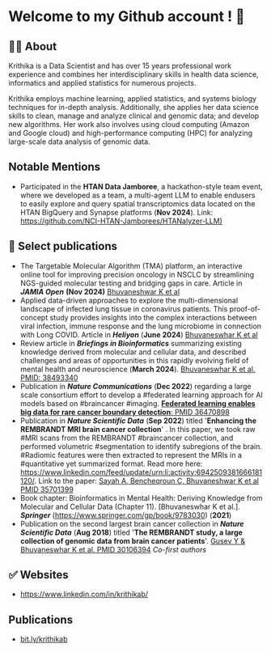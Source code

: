 # Welcome to my Github account !  👋

## 🙋‍♀️ About 

Krithika is a Data Scientist and has over 15 years professional work experience and combines her interdisciplinary skills in health data science, informatics and applied statistics for numerous projects. 

Krithika employs machine learning, applied statistics, and systems biology techniques for in-depth analysis. Additionally, she applies her data science skills to clean, manage and analyze clinical and genomic data; and develop new algorithms. Her work also involves using cloud computing (Amazon and Google cloud) and high-performance computing (HPC) for analyzing large-scale data analysis of genomic data. 

## Notable Mentions
* Participated in the **HTAN Data Jamboree**, a hackathon-style team event, where we developed as a team, a multi-agent LLM to enable endusers to easily explore and query spatial transcriptomics data located on the HTAN BigQuery and Synapse platforms (**Nov 2024**). Link: [https://github.com/NCI-HTAN-Jamborees/HTANalyzer-LLM)](https://github.com/NCI-HTAN-Jamborees/HTANalyzer-LLM)

## 🌈 Select publications
* The Targetable Molecular Algorithm (TMA) platform, an interactive online tool for improving precision oncology in NSCLC by streamlining NGS-guided molecular testing and bridging gaps in care. Article in ***JAMIA Open*** **(Nov 2024)** [Bhuvaneshwar K et al](https://academic.oup.com/jamiaopen/article/7/4/ooae124/7879472)
* Applied data-driven approaches to explore the multi-dimensional landscape of infected lung tissue in coronavirus patients. This proof-of-concept study provides insights into the complex interactions between viral infection, immune response and the lung microbiome in connection with Long COVID. Article in _**Heliyon**_ (**June 2024**) [Bhuvaneswhar K et al](https://www.sciencedirect.com/science/article/pii/S2405844024088030)
* Review article in _**Briefings in Bioinformatics**_ summarizing existing knowledge derived from molecular and cellular data, and described challenges and areas of opportunities in this rapidly evolving field of mental health and neuroscience (**March 2024**). [Bhuvaneswhar K et al. PMID: 38493340](https://www.linkedin.com/posts/krithikab_mentalhealth-neuroscience-bioinformatics-activity-7179443723108274180-OppK?utm_source=share&utm_medium=member_desktop)
* Publication in ***Nature Communications*** (**Dec 2022**) regarding a large scale consortium effort to develop a #federated learning approach for AI models based on #braincancer #imaging. [**Federated learning enables big data for rare cancer boundary detection**: PMID 36470898](https://www.linkedin.com/feed/update/urn:li:activity:7005624780414480384/)
* Publication in ***Nature Scientific Data*** (**Sep 2022**) titled '**Enhancing the REMBRANDT MRI brain cancer collection**' . In this paper, we took raw #MRI scans from the REMBRANDT #braincancer collection, and performed volumetric #segmentation to identify subregions of the brain. #Radiomic features were then extracted to represent the MRIs in a #quantitative yet summarized format.  Read more here: https://www.linkedin.com/feed/update/urn:li:activity:6942509381666181120/. Link to the paper: [Sayah A, Bencheqroun C, Bhuvaneshwar K et al PMID 35701399](https://pubmed.ncbi.nlm.nih.gov/35701399/)
* Book chapter: Bioinformatics in Mental Health: Deriving Knowledge from Molecular and Cellular Data (Chapter 11). [Bhuvaneswhar K et al.]. _**Springer**_ (https://www.springer.com/gp/book/9783030) (**2021**)
* Publication on the second largest brain cancer collection in ***Nature Scientific Data*** (**Aug 2018**) titled '**The REMBRANDT study, a large collection of genomic data from brain cancer patients**'. [Gusev Y & Bhuvaneswhar K et al. PMID 30106394](https://www.nature.com/articles/sdata2018158) _Co-first authors_

## ✅ Websites 
* https://www.linkedin.com/in/krithikab/

## Publications
* [bit.ly/krithikab](https://bit.ly/krithikab)
